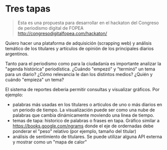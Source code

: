 # Tres tapas

> Esta es una propuesta para desarrollar en el hackaton del Congreso de periodismo digital de FOPEA http://congresodigitalfopea.com/hackaton/


Quiero hacer una plataforma de adquisición (scrapping web) y análisis temático de los titulares y artículos de opinión de los principales diarios argentinos. 


Tanto para el periodismo como para la ciudadanía es importante analizar la "agenda histórica" periodística. ¿Cuándo "empezó" y "terminó" un tema para un diario? ¿Cómo relevancia le dan los distintos medios? ¿Quién y cuándo "empieza" un tema?


El sistema de reportes deberia permitir consultas y visualizar gráficos. Por ejemplo:

- palabras más usadas en los titulares o articulos de uno o más diarios en un periodo de tiempo. La visualización puede ser como una nube de palabras que cambia dinámicamente moviendo una linea de tiempo. 
- temas de tapa: historico de palabras o frases en tapa. Gráfico similar a https://books.google.com/ngrams donde el eje de ordernadas debe ponderar el "peso" relativo (por ejemplo, tamaño del titular)
- análisis de sentimiento de titulares. Se puede utilizar alguna API externa y mostrar como un "mapa de calor" 

